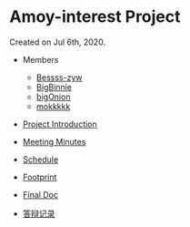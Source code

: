 # Amoy-interest Project

Created on Jul 6th, 2020.

- Members
  - [Bessss-zyw](https://github.com/orgs/Amoy-interest/people/Bessss-zyw) 
  - [BigBinnie](https://github.com/orgs/Amoy-interest/people/BigBinnie)
  - [bigOnion](https://github.com/orgs/Amoy-interest/people/explodingnerk)
  - [mokkkkk](https://github.com/orgs/Amoy-interest/people/mokkkkk)
- [Project Introduction](https://github.com/Amoy-interest/Doc/blob/master/project-introduction.md)
- [Meeting Minutes](https://github.com/Amoy-interest/Doc/tree/master/meeting)
- [Schedule](https://github.com/Amoy-interest/Doc/blob/master/schedule.md)
- [Footprint](https://github.com/Amoy-interest/Doc/blob/master/footprint.md)

- [Final Doc](https://github.com/Amoy-interest/Doc/tree/master/final)

- [答辩记录](https://github.com/Amoy-interest/Doc/tree/master/final/答辩记录.md)
